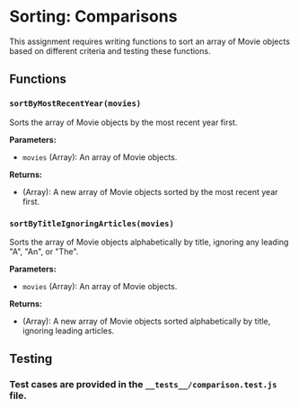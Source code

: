 # Sorting: Comparisons

This assignment requires writing functions to sort an array of Movie objects based on different criteria and testing these functions.

## Functions

### `sortByMostRecentYear(movies)`

Sorts the array of Movie objects by the most recent year first.

**Parameters:**

- `movies` (Array): An array of Movie objects.

**Returns:**

- (Array): A new array of Movie objects sorted by the most recent year first.

### `sortByTitleIgnoringArticles(movies)`

Sorts the array of Movie objects alphabetically by title, ignoring any leading "A", "An", or "The".

**Parameters:**

- `movies` (Array): An array of Movie objects.

**Returns:**

- (Array): A new array of Movie objects sorted alphabetically by title, ignoring leading articles.

## Testing

### Test cases are provided in the `__tests__/comparison.test.js` file.

